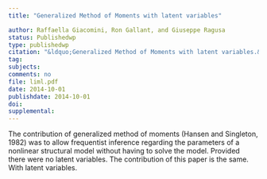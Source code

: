 ```yaml
---
title: "Generalized Method of Moments with latent variables"

author: Raffaella Giacomini, Ron Gallant, and Giuseppe Ragusa
status: Publishedwp
type: publishedwp
citation: "&ldquo;Generalized Method of Moments with latent variables.&rdquo; CEPR discussion paper, No. 9692"
tag:
subjects:
comments: no
file: liml.pdf
date: 2014-10-01
publishdate: 2014-10-01
doi: 
supplemental: 
---
```


The contribution of generalized method of moments (Hansen and Singleton, 1982) was to
allow frequentist inference regarding the parameters of a nonlinear structural model without
having to solve the model. Provided there were no latent variables. The contribution of this
paper is the same. With latent variables.